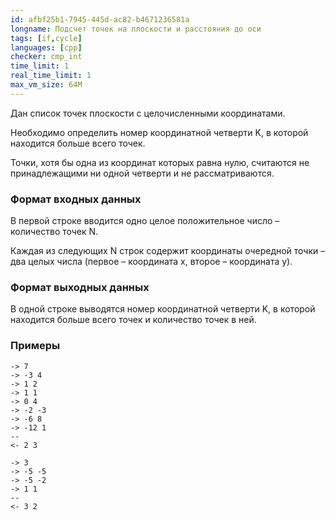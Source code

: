```yaml
---
id: afbf25b1-7945-445d-ac82-b4671236581a
longname: Подсчет точек на плоскости и расстояния до оси
tags: [if,cycle]
languages: [cpp]
checker: cmp_int
time_limit: 1
real_time_limit: 1
max_vm_size: 64M
---
```



Дан список точек плоскости с целочисленными координатами.

Необходимо определить номер координатной четверти K, в которой находится больше всего точек.

Точки, хотя бы одна из координат которых равна нулю, считаются не принадлежащими ни одной четверти и не рассматриваются.

### Формат входных данных

В первой строке вводится одно целое положительное число – количество точек N.

Каждая из следующих N строк содержит координаты очередной точки – два целых числа (первое – координата x, второе – координата y).

### Формат выходных данных

В одной строке выводятся номер координатной четверти K, в которой находится больше всего точек и количество точек в ней.

### Примеры

```
-> 7
-> -3 4
-> 1 2
-> 1 1
-> 0 4
-> -2 -3
-> -6 8
-> -12 1
--
<- 2 3
```

```
-> 3
-> -5 -5
-> -5 -2
-> 1 1
--
<- 3 2
```
